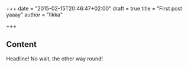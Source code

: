 +++
date = "2015-02-15T20:46:47+02:00"
draft = true
title = "First post yaaay"
author = "Ilkka"

+++

## Content

Headline! No wait, the other way round!

